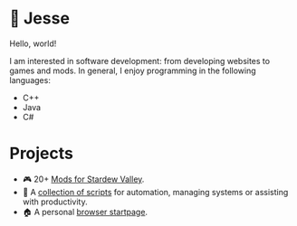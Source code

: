 # 👋 Jesse
Hello, world!

I am interested in software development: from developing websites to games and mods. In general, I enjoy programming in the following languages:

- C++
- Java
- C#

Projects
========
- 🎮 20+ [Mods for Stardew Valley][1].
- 📜 A [collection of scripts][2] for automation, managing systems or
  assisting with productivity.
- 🏠 A personal [browser startpage][3].

[1]: https://github.com/JessebotX/StardewValleyMods
[2]: https://github.com/JessebotX/bin
[3]: https://github.com/JessebotX/startpage
